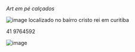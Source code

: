 *Art em pé calçados*

![image](https://user-images.githubusercontent.com/116300569/202542202-b5599e0c-9c96-433b-95ee-a71bfae7a366.png)
localizado no bairro cristo rei em curitiba 

41 9764592

![image](https://user-images.githubusercontent.com/116300569/202543830-315a3dac-cff0-4f83-9a92-7e1f3f8f1116.png)

